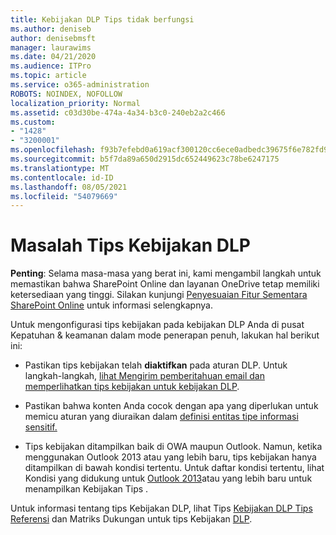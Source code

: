 ```yaml
---
title: Kebijakan DLP Tips tidak berfungsi
ms.author: deniseb
author: denisebmsft
manager: laurawims
ms.date: 04/21/2020
ms.audience: ITPro
ms.topic: article
ms.service: o365-administration
ROBOTS: NOINDEX, NOFOLLOW
localization_priority: Normal
ms.assetid: c03d30be-474a-4a34-b3c0-240eb2a2c466
ms.custom:
- "1428"
- "3200001"
ms.openlocfilehash: f93b7efebd0a619acf300120cc6ece0adbedc39675f6e782fd982dc1f988edbd
ms.sourcegitcommit: b5f7da89a650d2915dc652449623c78be6247175
ms.translationtype: MT
ms.contentlocale: id-ID
ms.lasthandoff: 08/05/2021
ms.locfileid: "54079669"
---
```

# <a name="dlp-policy-tip-issues"></a>Masalah Tips Kebijakan DLP

**Penting**: Selama masa-masa yang berat ini, kami mengambil langkah untuk memastikan bahwa SharePoint Online dan layanan OneDrive tetap memiliki ketersediaan yang tinggi. Silakan kunjungi [Penyesuaian Fitur Sementara SharePoint Online](https://aka.ms/ODSPAdjustments) untuk informasi selengkapnya.

Untuk mengonfigurasi tips kebijakan pada kebijakan DLP Anda di pusat Kepatuhan & keamanan dalam mode penerapan penuh, lakukan hal berikut ini:

- Pastikan tips kebijakan telah **diaktifkan** pada aturan DLP. Untuk langkah-langkah, [lihat Mengirim pemberitahuan email dan memperlihatkan tips kebijakan untuk kebijakan DLP](https://docs.microsoft.com/microsoft-365/compliance/use-notifications-and-policy-tips).

- Pastikan bahwa konten Anda cocok dengan apa yang diperlukan untuk memicu aturan yang diuraikan dalam [definisi entitas tipe informasi sensitif.](https://docs.microsoft.com/microsoft-365/compliance/sensitive-information-type-entity-definitions)

- Tips kebijakan ditampilkan baik di OWA maupun Outlook. Namun, ketika menggunakan Outlook 2013 atau yang lebih baru, tips kebijakan hanya ditampilkan di bawah kondisi tertentu. Untuk daftar kondisi tertentu, lihat Kondisi yang didukung untuk [Outlook 2013](https://docs.microsoft.com/microsoft-365/compliance/use-notifications-and-policy-tips)atau yang lebih baru untuk menampilkan Kebijakan Tips .

Untuk informasi tentang tips Kebijakan DLP, lihat Tips [Kebijakan DLP Tips Referensi](https://docs.microsoft.com/microsoft-365/compliance/dlp-policy-tips-reference?view=o365-worldwide#support-matrix-for-dlp-policy-tips-across-microsoft-apps) dan Matriks Dukungan untuk tips Kebijakan [DLP](https://docs.microsoft.com/microsoft-365/compliance/dlp-policy-tips-reference?view=o365-worldwide#support-matrix-for-dlp-policy-tips-across-microsoft-apps).